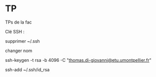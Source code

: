 # TP
TPs de la fac

Clé SSH :

supprimer ~/.ssh

changer nom

ssh-keygen -t rsa -b 4096 -C "thomas.di-giovanni@etu.umontpellier.fr"

ssh-add ~/.ssh/id_rsa
